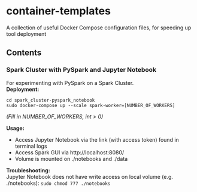 # container-templates
A collection of useful Docker Compose configuration files, for speeding up tool deployment

## Contents
### Spark Cluster with PySpark and Jupyter Notebook
For experimenting with PySpark on a Spark Cluster. \
**Deployment:**
```
cd spark_cluster-pyspark_notebook
sudo docker-compose up --scale spark-worker=[NUMBER_OF_WORKERS]
```
 _(Fill in NUMBER_OF_WORKERS, int > 0)_

**Usage:**
- Access Jupyter Notebook via the link (with access token) found in terminal logs
- Access Spark GUI via http://localhost:8080/
- Volume is mounted on ./notebooks and ./data

**Troubleshooting:** \
Jupyter Notebook does not have write access on local volume (e.g. ./notebooks): ```sudo chmod 777 ./notebooks```  